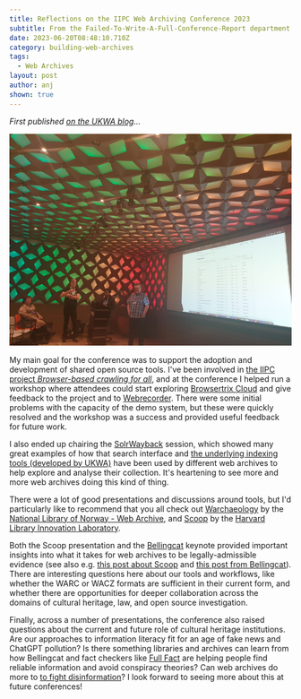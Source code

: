 ```yaml
---
title: Reflections on the IIPC Web Archiving Conference 2023
subtitle: From the Failed-To-Write-A-Full-Conference-Report department.
date: 2023-06-20T08:48:10.710Z
category: building-web-archives
tags:
  - Web Archives
layout: post
author: anj
shown: true
---
```

*First published [on the UKWA blog](https://blogs.bl.uk/webarchive/2023/06/reflections-on-the-iipc-web-archiving-conference-2023.html)...*

<!--break-->

![Photograph taken during the Browsertrix Cloud workshop](/assets/images/uploads/iipc-2023-presentation.jpeg "Photograph taken during the Browsertrix Cloud workshop")

My main goal for the conference was to support the adoption and development of shared open source tools.  I've been involved in [the IIPC project *Browser-based crawling for all*](https://netpreserve.org/projects/browser-based-crawling/), and at the conference I helped run a workshop where attendees could start exploring [Browsertrix Cloud](https://github.com/webrecorder/browsertrix-cloud) and give feedback to the project and to [Webrecorder](https://webrecorder.net/).  There were some initial problems with the capacity of the demo system, but these were quickly resolved and the workshop was a success and provided useful feedback for future work.

I also ended up chairing the [SolrWayback](https://github.com/netarchivesuite/solrwayback) session, which showed many great examples of how that search interface and [the underlying indexing tools (developed by UKWA)](https://github.com/ukwa/webarchive-discovery) have been used by different web archives to help explore and analyse their collection. It's heartening to see more and more web archives doing this kind of thing.

There were a lot of good presentations and discussions around tools, but I'd particularly like to recommend that you all check out [Warchaeology](https://nlnwa.github.io/warchaeology/)  by the [National Library of Norway - Web Archive](https://github.com/nlnwa), and [Scoop](https://github.com/harvard-lil/scoop) by the [Harvard Library Innovation Laboratory](https://github.com/harvard-lil). 

Both the Scoop presentation and the [Bellingcat](https://www.bellingcat.com/) keynote provided important insights into what it takes for web archives to be legally-admissible evidence (see also e.g. [this post about Scoop](https://lil.law.harvard.edu/blog/2023/04/13/scoop-witnessing-the-web/) and [this post from Bellingcat](https://www.bellingcat.com/resources/2023/03/28/how-open-source-evidence-was-upheld-in-a-human-rights-court/)). There are interesting questions here about our tools and workflows, like whether the WARC or WACZ formats are sufficient in their current form, and whether there are opportunities for deeper collaboration across the domains of cultural heritage, law, and open source investigation.  

Finally, across a number of presentations, the conference also raised questions about the current and future role of cultural heritage institutions. Are our approaches to information literacy fit for an age of fake news and ChatGPT pollution? Is there something libraries and archives can learn from how Bellingcat and fact checkers like [Full Fact](https://fullfact.org/) are helping people find reliable information and avoid conspiracy theories? Can web archives do more to [to fight disinformation](https://royalsociety.org/blog/2022/03/how-libraries-can-fight-disinformation/)? I look forward to seeing more about this at future conferences!